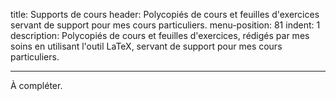 title: Supports de cours
header: Polycopiés de cours et feuilles d'exercices servant de support pour mes cours particuliers.
menu-position: 81
indent: 1
description: Polycopiés de cours et feuilles d'exercices, rédigés par mes soins en utilisant l'outil LaTeX, servant de support pour mes cours particuliers.

---

À compléter.